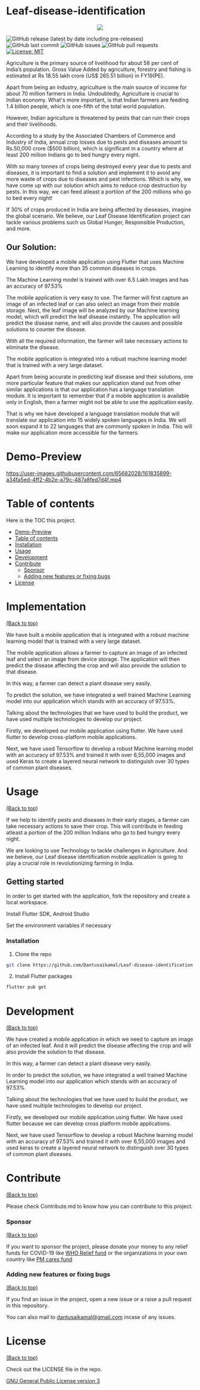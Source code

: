 # Leaf-disease-identification

<p align="center">
  
<img src= "https://github.com/Dantusaikamal/Leaf-disease-identification/blob/main/assets/images/plant.png">

</p>




![GitHub release (latest by date including pre-releases)](https://img.shields.io/github/v/release/Dantusaikamal/Leaf-disease-identification?include_prereleases)
![GitHub last commit](https://img.shields.io/github/last-commit/Dantusaikamal/Leaf-disease-identification)
![GitHub issues](https://img.shields.io/github/issues-raw/Dantusaikamal/Leaf-disease-identification)
![GitHub pull requests](https://img.shields.io/github/issues-pr/Dantusaikamal/Leaf-disease-identification)
[![License: MIT](https://img.shields.io/badge/License-MIT-green.svg)](https://opensource.org/licenses/MIT)


Agriculture is the primary source of livelihood for about 58 per cent of India’s population. Gross Value Added by agriculture, forestry and fishing is estimated at Rs 18.55 lakh crore (US$ 265.51 billion) in FY19(PE).  

Apart from being an industry, agriculture is the main source of income for about 70 million farmers in India. Undoubtedly, Agriculture is crucial to Indian economy. What's more important, is that Indian farmers are feeding 1.4 billion people, which is one-fifth of the total world population. 

However, Indian agriculture is threatened by pests that can ruin their crops and their livelihoods.

According to a study by the Associated Chambers of Commerce and Industry of India, annual crop losses due to pests and diseases amount to Rs.50,000 crore ($500 billion), which is significant in a country where at least 200 million Indians go to bed hungry every night.

With so many tonnes of crops being destroyed every year due to pests and diseases, it is important to find a solution and implement it to avoid any more waste of crops due to diseases and pest infections.  Which is why, we have come up with our solution which aims to reduce crop destruction by pests. In this way, we can feed atleast a portiion of the 200 millions who go to bed every night!

If 30% of crops produced in India are being affected by dieseases, imagine the global scenario. We believe, our Leaf Disease Identification project can tackle various problems such us Global Hunger, Responsible Production, and more.

## Our Solution: 
We have developed a mobile application using Flutter that uses Machine Learning to identify more than 35 common diseases in crops. 

The Machine Learning model is trained with over 6.5 Lakh images and has an accuracy of 97.53%

The mobile application is very easy to use. The farmer will first capture an image of an infected leaf or can also select an image from their mobile storage. Next, the leaf image will be analyzed by our Machine learning model, which will predict the leaf disease instantly. The application will predict the disease name, and will also provide the causes and possible solutions to counter the disease.

With all the required information, the farmer will take necessary actions to eliminate the disease.

The mobile application is integrated into a robust machine learning model that is trained with a very large dataset.

Apart from being accurate in predicting leaf disease and their solutions, one more particular feature that makes our application stand out from other similar applications is that our application has a language translation module. It is important to remember that if a mobile application is available only in English, then a farmer might not be able to use the application easily.

That is why we have developed a language translation module that will translate our application into 15 widely spoken languages in India. We will soon expand it to 22 languages that are commonly spoken in India. This will make our application more accessible for the farmers. 

# Demo-Preview


https://user-images.githubusercontent.com/65682028/161835899-a34fa5ed-4ff2-4b2e-a79c-487a8fed7d4f.mp4



# Table of contents

Here is the TOC this project.

- [Demo-Preview](#demo-preview)
- [Table of contents](#table-of-contents)
- [Installation](#installation)
- [Usage](#usage)
- [Development](#development)
- [Contribute](#contribute)
    - [Sponsor](#sponsor)
    - [Adding new features or fixing bugs](#adding-new-features-or-fixing-bugs)
- [License](#license)

# Implementation
[(Back to top)](#table-of-contents)

We have built a mobile application that is integrated with a robust machine learning model that is trained with a very large dataset.

The mobile application allows a farmer to capture an image of an infected leaf and select an image from device storage. The application will then predict the disease affecting the crop and will also provide the solution to that disease.

In this way, a farmer can detect a plant disease very easily. 

To predict the solution, we have integrated a well trained Machine Learning model into our application which stands with an accuracy of 97.53%.

Talking about the technologies that we have used to build the product, we have used multiple technologies to develop our project. 

Firstly, we developed our mobile application using flutter. We have used flutter to develop cross-platform mobile applications.

Next, we have used Tensorflow to develop a robust Machine learning model with an accuracy of 97.53% and trained it with over 6,55,000 images and used Keras to create a layered neural network to distinguish over 30 types of common plant diseases.

# Usage
[(Back to top)](#table-of-contents)


If we help to identify pests and diseases in their early stages, a farmer can take necessary actions to save their crop. This will contribute in feeding atleast a portion of the 200 million Indians who go to bed hungry every night.

We are looking to use Technology to tackle challenges in Agriculture. And we believe, our Leaf disease identification mobile application is going to play a crucial role in revolutionizing farming in India.  



## Getting started

In order to get started with the application, fork the repository and create a local workspace.

Install Flutter SDK, Android Studio

Set the environment variables if necessary

### Installation

1. Clone the repo
```sh
git clone https://github.com/Dantusaikamal/Leaf-disease-identification.git
```
2. Install Flutter packages
```sh
flutter pub get
```

# Development
[(Back to top)](#table-of-contents)

We have created a mobile application in which we need to capture an image of an infected leaf. And it will predict the disease affecting the crop and will also provide the solution to that disease.

In this way, a farmer can detect a plant disease very easily. 

In order to predict the solution, we have integrated a well trained Machine Learning model into our application which stands with an accuracy of 97.53%.

Talking about the technologies that we have used to build the product, we have used multiple technologies to develop our project. 

Firstly, we developed our mobile application using flutter. We have used flutter because we can develop cross platform mobile applications.

Next, we have used Tensorflow to develop a robust Machine learning model with an accuracy of 97.53% and trained it with over 6,55,000 images and used keras to create a layered neural network to distinguish over 30 types of common plant diseases.


# Contribute
[(Back to top)](#table-of-contents)

Please check Contribute.md to know how you can contribute to this project.

### Sponsor
[(Back to top)](#table-of-contents)

If you want to sponsor the project, please donate your money to any relief funds for COVID-19 like [WHO Relief fund](https://www.who.int/emergencies/diseases/novel-coronavirus-2019/donate) or the organizations in your own country like [PM cares fund](https://www.pmcares.gov.in/en/)


### Adding new features or fixing bugs
[(Back to top)](#table-of-contents)

If you find an issue in the project, open a new issue or a raise a pull request in this repository. 

You can also mail to dantusaikamal@gmail.com incase of any issues.

# License
[(Back to top)](#table-of-contents)

Check out the LICENSE file in the repo.

[GNU General Public License version 3](https://opensource.org/licenses/GPL-3.0)



